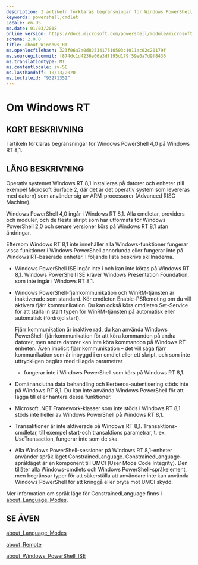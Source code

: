 ```yaml
---
description: I artikeln förklaras begränsningar för Windows PowerShell 4,0 på Windows RT 8,1.
keywords: powershell,cmdlet
Locale: en-US
ms.date: 01/03/2018
online version: https://docs.microsoft.com/powershell/module/microsoft.powershell.core/about/about_windows_rt?view=powershell-5.1&WT.mc_id=ps-gethelp
schema: 2.0.0
title: about_Windows_RT
ms.openlocfilehash: 323f06a7a0d8253417510503c1011ac02c20179f
ms.sourcegitcommit: f874dc1d4236e06a3df195d179f59e0a7d9f8436
ms.translationtype: MT
ms.contentlocale: sv-SE
ms.lasthandoff: 10/13/2020
ms.locfileid: "93271352"
---
```

# <a name="about-windows-rt"></a>Om Windows RT

## <a name="short-description"></a>KORT BESKRIVNING

I artikeln förklaras begränsningar för Windows PowerShell 4,0 på Windows RT 8,1.

## <a name="long-description"></a>LÅNG BESKRIVNING

Operativ systemet Windows RT 8,1 installeras på datorer och enheter (till exempel Microsoft Surface 2, där det är det operativ system som levereras med datorn) som använder sig av ARM-processorer (Advanced RISC Machine).

Windows PowerShell 4,0 ingår i Windows RT 8,1. Alla cmdletar, providers och moduler, och de flesta skript som har utformats för Windows PowerShell 2,0 och senare versioner körs på Windows RT 8,1 utan ändringar.

Eftersom Windows RT 8,1 inte innehåller alla Windows-funktioner fungerar vissa funktioner i Windows PowerShell annorlunda eller fungerar inte på Windows RT-baserade enheter. I följande lista beskrivs skillnaderna.

- Windows PowerShell ISE ingår inte i och kan inte köras på Windows RT 8,1.
  Windows PowerShell ISE kräver Windows Presentation Foundation, som inte ingår i Windows RT 8,1.

- Windows PowerShell-fjärrkommunikation och WinRM-tjänsten är inaktiverade som standard.
  Kör cmdleten Enable-PSRemoting om du vill aktivera fjärr kommunikation. Du kan också köra cmdleten Set-Service för att ställa in start typen för WinRM-tjänsten på automatisk eller automatisk (fördröjd start).

  Fjärr kommunikation är inaktive rad, du kan använda Windows PowerShell-fjärrkommunikation för att köra kommandon på andra datorer, men andra datorer kan inte köra kommandon på Windows RT-enheten. Även implicit fjärr kommunikation – det vill säga fjärr kommunikation som är inbyggd i en cmdlet eller ett skript, och som inte uttryckligen begärs med tillagda parametrar
  - fungerar inte i Windows PowerShell som körs på Windows RT 8,1.

- Domänanslutna data behandling och Kerberos-autentisering stöds inte på Windows RT 8,1. Du kan inte använda Windows PowerShell för att lägga till eller hantera dessa funktioner.

- Microsoft .NET Framework-klasser som inte stöds i Windows RT 8,1 stöds inte heller av Windows PowerShell på Windows RT 8,1.

- Transaktioner är inte aktiverade på Windows RT 8,1. Transaktions-cmdletar, till exempel start-och transaktions parametrar, t. ex. UseTransaction, fungerar inte som de ska.

- Alla Windows PowerShell-sessioner på Windows RT 8,1-enheter använder språk läget ConstrainedLanguage. ConstrainedLanguage-språkläget är en komponent till UMCI (User Mode Code Integrity). Den tillåter alla Windows-cmdlets och Windows PowerShell-språkelement, men begränsar typer för att säkerställa att användare inte kan använda Windows PowerShell för att kringgå eller bryta mot UMCI skydd.

Mer information om språk läge för ConstrainedLanguage finns i [about_Language_Modes](about_Language_Modes.md).

## <a name="see-also"></a>SE ÄVEN

[about_Language_Modes](about_Language_Modes.md)

[about_Remote](about_Remote.md)

[about_Windows_PowerShell_ISE](about_Windows_PowerShell_ISE.md)
